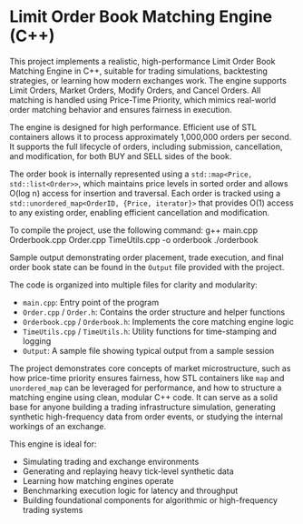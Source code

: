 # Limit Order Book Matching Engine (C++)

This project implements a realistic, high-performance Limit Order Book Matching Engine in C++, suitable for trading simulations, backtesting strategies, or learning how modern exchanges work. The engine supports Limit Orders, Market Orders, Modify Orders, and Cancel Orders. All matching is handled using Price-Time Priority, which mimics real-world order matching behavior and ensures fairness in execution.

The engine is designed for high performance. Efficient use of STL containers allows it to process approximately 1,000,000 orders per second. It supports the full lifecycle of orders, including submission, cancellation, and modification, for both BUY and SELL sides of the book.

The order book is internally represented using a `std::map<Price, std::list<Order>>`, which maintains price levels in sorted order and allows O(log n) access for insertion and traversal. Each order is tracked using a `std::unordered_map<OrderID, {Price, iterator}>` that provides O(1) access to any existing order, enabling efficient cancellation and modification.

To compile the project, use the following command:
g++ main.cpp Orderbook.cpp Order.cpp TimeUtils.cpp -o orderbook 
./orderbook



Sample output demonstrating order placement, trade execution, and final order book state can be found in the `Output` file provided with the project.

The code is organized into multiple files for clarity and modularity:
- `main.cpp`: Entry point of the program
- `Order.cpp` / `Order.h`: Contains the order structure and helper functions
- `Orderbook.cpp` / `Orderbook.h`: Implements the core matching engine logic
- `TimeUtils.cpp` / `TimeUtils.h`: Utility functions for time-stamping and logging
- `Output`: A sample file showing typical output from a sample session

The project demonstrates core concepts of market microstructure, such as how price-time priority ensures fairness, how STL containers like `map` and `unordered_map` can be leveraged for performance, and how to structure a matching engine using clean, modular C++ code. It can serve as a solid base for anyone building a trading infrastructure simulation, generating synthetic high-frequency data from order events, or studying the internal workings of an exchange.

This engine is ideal for:
- Simulating trading and exchange environments
- Generating and replaying heavy tick-level synthetic data
- Learning how matching engines operate
- Benchmarking execution logic for latency and throughput
- Building foundational components for algorithmic or high-frequency trading systems
